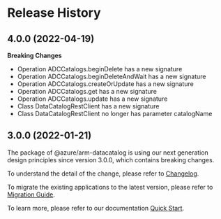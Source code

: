 # Release History
    
## 4.0.0 (2022-04-19)
    
**Breaking Changes**

  - Operation ADCCatalogs.beginDelete has a new signature
  - Operation ADCCatalogs.beginDeleteAndWait has a new signature
  - Operation ADCCatalogs.createOrUpdate has a new signature
  - Operation ADCCatalogs.get has a new signature
  - Operation ADCCatalogs.update has a new signature
  - Class DataCatalogRestClient has a new signature
  - Class DataCatalogRestClient no longer has parameter catalogName
    
    
## 3.0.0 (2022-01-21)

The package of @azure/arm-datacatalog is using our next generation design principles since version 3.0.0, which contains breaking changes.

To understand the detail of the change, please refer to [Changelog](https://aka.ms/js-track2-changelog).

To migrate the existing applications to the latest version, please refer to [Migration Guide](https://aka.ms/js-track2-migration-guide).

To learn more, please refer to our documentation [Quick Start](https://aka.ms/js-track2-quickstart).
